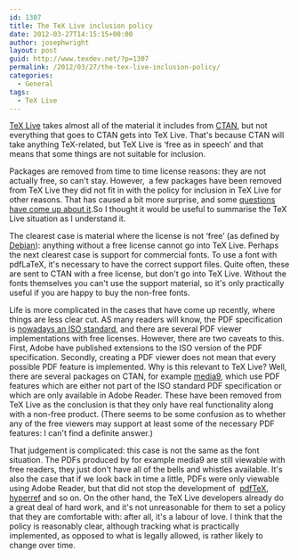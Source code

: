 ```yaml
---
id: 1307
title: The TeX Live inclusion policy
date: 2012-03-27T14:15:15+00:00
author: josephwright
layout: post
guid: http://www.texdev.net/?p=1307
permalink: /2012/03/27/the-tex-live-inclusion-policy/
categories:
  - General
tags:
  - TeX Live
---
```

<a title="TeX Live" href="http://tug.org/texlive/">TeX Live</a> takes almost all of the material it includes from <a href="http://ctan.org/">CTAN</a>, but not everything that goes to CTAN gets into TeX Live. That's because CTAN will take anything TeX-related, but TeX Live is ‘free as in speech’ and that means that some things are not suitable for inclusion.

Packages are removed from time to time license reasons: they are not actually free, so can't stay. However,  a few packages have been removed from TeX Live they did not fit in with the policy for inclusion in TeX Live for other reasons. That has caused a bit more surprise, and some <a href="http://tex.stackexchange.com/questions/49479/package-flashmovie-removed-from-tex-live/49482#49482">questions have come up about it</a>.So I thought it would be useful to summarise the TeX Live situation as I understand it.

The clearest case is material where the license is not ‘free’ (as defined by <a href="http://www.debian.org/">Debian</a>): anything without a free license cannot go into TeX Live. Perhaps the next clearest case is support for commercial fonts. To use a font with pdfLaTeX, it's necessary to have the correct support files. Quite often, these are sent to CTAN with a free license, but don't go into TeX Live. Without the fonts themselves you can't use the support material, so it's only practically useful if you are happy to buy the non-free fonts.

Life is more complicated in the cases that have come up recently, where things are less clear cut. AS many readers will know, the PDF specification is <a href="http://www.iso.org/iso/pressrelease.htm?refid=Ref1141">nowadays an ISO standard</a>, and there are several PDF viewer implementations with free licenses. However, there are two caveats to this. First, Adobe have published extensions to the ISO version of the PDF specification. Secondly, creating a PDF viewer does not mean that every possible PDF feature is implemented. Why is this relevant to TeX Live? Well, there are several packages on CTAN, for example <a href="http://ctan.org/pkg/media9">media9</a>, which use PDF features which are either not part of the ISO standard PDF specification or which are only available in Adobe Reader. These have been removed from TeX Live as the conclusion is that they only have real functionality along with a non-free product. (There seems to be some confusion as to whether any of the free viewers may support at least some of the necessary PDF features: I can't find a definite answer.)

That judgement is complicated: this case is not the same as the font situation. The PDFs produced by for example media9 are still viewable with free readers, they just don't have all of the bells and whistles available. It's also the case that if we look back in time a little, PDFs were only viewable using Adobe Reader, but that did not stop the development of  <a href="http://www.pdftex.org/">pdfTeX</a>, <a href="http://ctan.org/pkg/hyperref">hyperref</a> and so on. On the other hand, the TeX Live developers already do a great deal of hard work, and it's not unreasonable for them to set a policy that they are comfortable with: after all, it's a labour of love. I think that the policy is reasonably clear, although tracking what is practically implemented, as opposed to what is legally allowed, is rather likely to change over time.

&nbsp;
